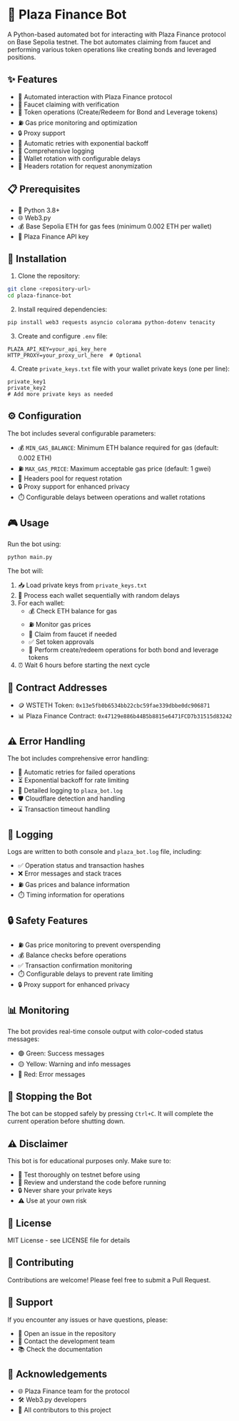 # 🤖 Plaza Finance Bot

A Python-based automated bot for interacting with Plaza Finance protocol on Base Sepolia testnet. The bot automates claiming from faucet and performing various token operations like creating bonds and leveraged positions.

## ✨ Features

- 🔄 Automated interaction with Plaza Finance protocol
- 🚰 Faucet claiming with verification
- 💱 Token operations (Create/Redeem for Bond and Leverage tokens)
- ⛽ Gas price monitoring and optimization
- 🔒 Proxy support
- 🔄 Automatic retries with exponential backoff
- 📝 Comprehensive logging
- 👛 Wallet rotation with configurable delays
- 🔄 Headers rotation for request anonymization

## 📋 Prerequisites

- 🐍 Python 3.8+
- 🌐 Web3.py
- 💰 Base Sepolia ETH for gas fees (minimum 0.002 ETH per wallet)
- 🔑 Plaza Finance API key

## 🚀 Installation

1. Clone the repository:
```bash
git clone <repository-url>
cd plaza-finance-bot
```

2. Install required dependencies:
```bash
pip install web3 requests asyncio colorama python-dotenv tenacity
```

3. Create and configure `.env` file:
```env
PLAZA_API_KEY=your_api_key_here
HTTP_PROXY=your_proxy_url_here  # Optional
```

4. Create `private_keys.txt` file with your wallet private keys (one per line):
```text
private_key1
private_key2
# Add more private keys as needed
```

## ⚙️ Configuration

The bot includes several configurable parameters:

- 💰 `MIN_GAS_BALANCE`: Minimum ETH balance required for gas (default: 0.002 ETH)
- ⛽ `MAX_GAS_PRICE`: Maximum acceptable gas price (default: 1 gwei)
- 🔄 Headers pool for request rotation
- 🔒 Proxy support for enhanced privacy
- ⏱️ Configurable delays between operations and wallet rotations

## 🎮 Usage

Run the bot using:
```bash
python main.py
```

The bot will:
1. 📥 Load private keys from `private_keys.txt`
2. 🔄 Process each wallet sequentially with random delays
3. For each wallet:
   - 💰 Check ETH balance for gas
   - ⛽ Monitor gas prices
   - 🚰 Claim from faucet if needed
   - ✅ Set token approvals
   - 💱 Perform create/redeem operations for both bond and leverage tokens
4. ⏰ Wait 6 hours before starting the next cycle

## 📜 Contract Addresses

- 🪙 WSTETH Token: `0x13e5fb0b6534bb22cbc59fae339dbbe0dc906871`
- 📊 Plaza Finance Contract: `0x47129e886b44B5b8815e6471FCD7b31515d83242`

## ⚠️ Error Handling

The bot includes comprehensive error handling:
- 🔄 Automatic retries for failed operations
- ⏳ Exponential backoff for rate limiting
- 📝 Detailed logging to `plaza_bot.log`
- 🛡️ Cloudflare detection and handling
- ⌛ Transaction timeout handling

## 📝 Logging

Logs are written to both console and `plaza_bot.log` file, including:
- ✅ Operation status and transaction hashes
- ❌ Error messages and stack traces
- ⛽ Gas prices and balance information
- ⏱️ Timing information for operations

## 🔒 Safety Features

- ⛽ Gas price monitoring to prevent overspending
- 💰 Balance checks before operations
- ✅ Transaction confirmation monitoring
- ⏱️ Configurable delays to prevent rate limiting
- 🔒 Proxy support for enhanced privacy

## 📊 Monitoring

The bot provides real-time console output with color-coded status messages:
- 🟢 Green: Success messages
- 🟡 Yellow: Warning and info messages
- 🔴 Red: Error messages

## 🛑 Stopping the Bot

The bot can be stopped safely by pressing `Ctrl+C`. It will complete the current operation before shutting down.

## ⚠️ Disclaimer

This bot is for educational purposes only. Make sure to:
- 🧪 Test thoroughly on testnet before using
- 📖 Review and understand the code before running
- 🔒 Never share your private keys
- ⚠️ Use at your own risk

## 📄 License

MIT License - see LICENSE file for details

## 🤝 Contributing

Contributions are welcome! Please feel free to submit a Pull Request.

## 🔧 Support

If you encounter any issues or have questions, please:
- 📝 Open an issue in the repository
- 📧 Contact the development team
- 📚 Check the documentation

## 🙏 Acknowledgements

- 🌐 Plaza Finance team for the protocol
- 🛠️ Web3.py developers
- 👥 All contributors to this project